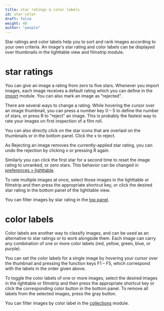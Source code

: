 ```yaml
---
title: star ratings & color labels
id: star-color
draft: false
weight: 40
author: "people"
---
```


Star ratings and color labels help you to sort and rank images according to your own criteria. An image's star rating and color labels can be displayed over thumbnails in the lighttable view and filmstrip module.

# star ratings

You can give an image a rating from zero to five stars. Whenever you import images, each image receives a default rating which you can define in the [import](../../../module-reference/utility-modules/lighttable/import.md) module.  You can also mark an image as “rejected”.

There are several ways to change a rating. While hovering the cursor over an image thumbnail, you can press a number key 0 – 5 to define the number of stars, or press R to “reject” an image. This is probably the fastest way to rate your images on first inspection of a film roll.

You can also directly click on the star icons that are overlaid on the thumbnails or in the bottom panel. Click the x to reject. 

As Rejecting an image removes the currently-applied star rating, you can undo the rejection by clicking x or pressing R again.

Similarly you can click the first star for a second time to reset the image rating to unranked, or zero stars. This behavior can be changed in [preferences > lighttable](../../../preferences-settings/lighttable.md).

To rate multiple images at once, select those images in the lighttable or filmstrip and then press the appropriate shortcut key, or click the desired star rating in the bottom panel of the lighttable view. 	

You can filter images by star rating in the [top panel](../../overview/user-interface/top-panel.md).

# color labels

Color labels are another way to classify images, and can be used as an alternative to star ratings or to work alongside them. Each image can carry any combination of one or more color labels (red, yellow, green, blue, or purple).

You can set the color labels for a single image by hovering your cursor over the thumbnail and pressing the function keys F1 – F5, which correspond with the labels in the order given above.

To toggle the color labels of one or more images, select the desired images in the lighttable or filmstrip and then press the appropriate shortcut key or click the corresponding color button in the bottom panel. To remove all labels from the selected images, press the gray button.

You can filter images by color label in the [collections](../../module-reference/utility-modules/shared/collections.md) module.

